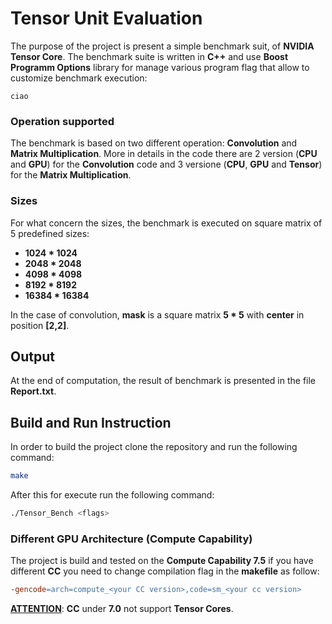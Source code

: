 # Tensor Unit Evaluation

The purpose of the project is present a simple benchmark suit, of **NVIDIA Tensor Core**. The benchmark suite is written in **C++** and use **Boost Programm Options** library for manage various program flag that allow to customize benchmark execution:

```
ciao
```

### Operation supported

The benchmark is based on two different operation: **Convolution** and **Matrix Multiplication**. More in details in the code there are 2 version (**CPU** and **GPU**) for the **Convolution** code and 3 versione (**CPU**, **GPU** and **Tensor**) for the **Matrix Multiplication**.

### Sizes

For what concern the sizes, the benchmark is executed on square matrix of 5 predefined sizes:
* **1024 * 1024**
* **2048 * 2048**
* **4098 * 4098**
* **8192 * 8192**
* **16384 * 16384**

In the case of convolution, **mask** is a square matrix **5 * 5** with **center** in position **[2,2]**.

## Output

At the end of computation, the result of benchmark is presented in the file **Report.txt**.

## Build and Run Instruction

In order to build the project clone the repository and run the following command:

```bash
make
```
After this for execute run the following command:

```bash
./Tensor_Bench <flags>
```

### Different GPU Architecture (Compute Capability)

The project is build and tested on the **Compute Capability 7.5** if you have different **CC** you need to change compilation flag in the **makefile** as follow:

```makefile
-gencode=arch=compute_<your CC version>,code=sm_<your cc version> 
```

<ins>**ATTENTION**</ins>: **CC** under **7.0** not support **Tensor Cores**.